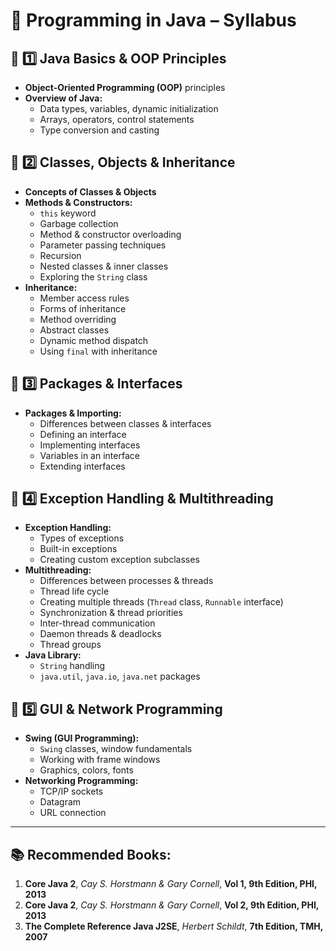 # 📌 Programming in Java – Syllabus

## 🔹 1️⃣ Java Basics & OOP Principles  
- **Object-Oriented Programming (OOP)** principles  
- **Overview of Java:**  
  - Data types, variables, dynamic initialization  
  - Arrays, operators, control statements  
  - Type conversion and casting  

## 🔹 2️⃣ Classes, Objects & Inheritance  
- **Concepts of Classes & Objects**  
- **Methods & Constructors:**  
  - `this` keyword  
  - Garbage collection  
  - Method & constructor overloading  
  - Parameter passing techniques  
  - Recursion  
  - Nested classes & inner classes  
  - Exploring the `String` class  
- **Inheritance:**  
  - Member access rules  
  - Forms of inheritance  
  - Method overriding  
  - Abstract classes  
  - Dynamic method dispatch  
  - Using `final` with inheritance  

## 🔹 3️⃣ Packages & Interfaces  
- **Packages & Importing:**  
  - Differences between classes & interfaces  
  - Defining an interface  
  - Implementing interfaces  
  - Variables in an interface  
  - Extending interfaces  

## 🔹 4️⃣ Exception Handling & Multithreading  
- **Exception Handling:**  
  - Types of exceptions  
  - Built-in exceptions  
  - Creating custom exception subclasses  
- **Multithreading:**  
  - Differences between processes & threads  
  - Thread life cycle  
  - Creating multiple threads (`Thread` class, `Runnable` interface)  
  - Synchronization & thread priorities  
  - Inter-thread communication  
  - Daemon threads & deadlocks  
  - Thread groups  
- **Java Library:**  
  - `String` handling  
  - `java.util`, `java.io`, `java.net` packages  

## 🔹 5️⃣ GUI & Network Programming  
- **Swing (GUI Programming):**  
  - `Swing` classes, window fundamentals  
  - Working with frame windows  
  - Graphics, colors, fonts  
- **Networking Programming:**  
  - TCP/IP sockets  
  - Datagram  
  - URL connection  

---

## 📚 Recommended Books:  
1. **Core Java 2**, *Cay S. Horstmann & Gary Cornell*, **Vol 1, 9th Edition, PHI, 2013**  
2. **Core Java 2**, *Cay S. Horstmann & Gary Cornell*, **Vol 2, 9th Edition, PHI, 2013**  
3. **The Complete Reference Java J2SE**, *Herbert Schildt*, **7th Edition, TMH, 2007**  
